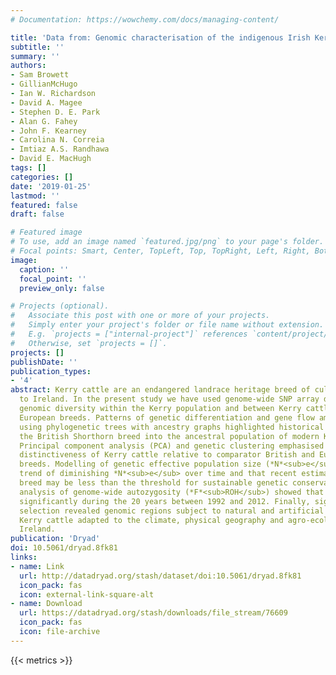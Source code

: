 ```yaml
---
# Documentation: https://wowchemy.com/docs/managing-content/

title: 'Data from: Genomic characterisation of the indigenous Irish Kerry cattle breed'
subtitle: ''
summary: ''
authors:
- Sam Browett
- GillianMcHugo
- Ian W. Richardson
- David A. Magee
- Stephen D. E. Park
- Alan G. Fahey
- John F. Kearney
- Carolina N. Correia
- Imtiaz A.S. Randhawa
- David E. MacHugh
tags: []
categories: []
date: '2019-01-25'
lastmod: ''
featured: false
draft: false

# Featured image
# To use, add an image named `featured.jpg/png` to your page's folder.
# Focal points: Smart, Center, TopLeft, Top, TopRight, Left, Right, BottomLeft, Bottom, BottomRight.
image:
  caption: ''
  focal_point: ''
  preview_only: false

# Projects (optional).
#   Associate this post with one or more of your projects.
#   Simply enter your project's folder or file name without extension.
#   E.g. `projects = ["internal-project"]` references `content/project/deep-learning/index.md`.
#   Otherwise, set `projects = []`.
projects: []
publishDate: ''
publication_types:
- '4'
abstract: Kerry cattle are an endangered landrace heritage breed of cultural importance
  to Ireland. In the present study we have used genome-wide SNP array data to evaluate
  genomic diversity within the Kerry population and between Kerry cattle and other
  European breeds. Patterns of genetic differentiation and gene flow among breeds
  using phylogenetic trees with ancestry graphs highlighted historical gene flow from
  the British Shorthorn breed into the ancestral population of modern Kerry cattle.
  Principal component analysis (PCA) and genetic clustering emphasised the genetic
  distinctiveness of Kerry cattle relative to comparator British and European cattle
  breeds. Modelling of genetic effective population size (*N*<sub>e</sub>) revealed a demographic
  trend of diminishing *N*<sub>e</sub> over time and that recent estimated *N*<sub>e</sub> values for the Kerry
  breed may be less than the threshold for sustainable genetic conservation. In addition,
  analysis of genome-wide autozygosity (*F*<sub>ROH</sub>) showed that genomic inbreeding has increased
  significantly during the 20 years between 1992 and 2012. Finally, signatures of
  selection revealed genomic regions subject to natural and artificial selection as
  Kerry cattle adapted to the climate, physical geography and agro-ecology of southwest
  Ireland.
publication: 'Dryad'
doi: 10.5061/dryad.8fk81
links:
- name: Link
  url: http://datadryad.org/stash/dataset/doi:10.5061/dryad.8fk81
  icon_pack: fas
  icon: external-link-square-alt
- name: Download
  url: https://datadryad.org/stash/downloads/file_stream/76609
  icon_pack: fas
  icon: file-archive
---
```

{{< metrics >}}